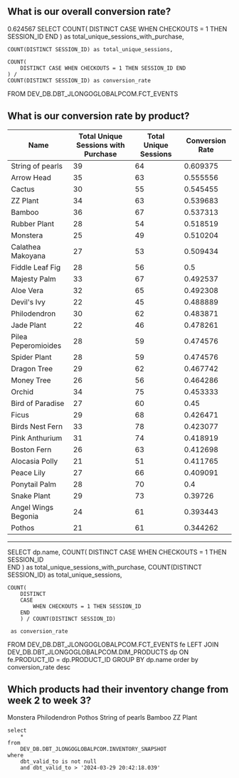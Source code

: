 ## What is our overall conversion rate?
0.624567
SELECT
    COUNT(
        DISTINCT CASE WHEN CHECKOUTS = 1 THEN SESSION_ID END
    ) as total_unique_sessions_with_purchase,
    
    COUNT(DISTINCT SESSION_ID) as total_unique_sessions,
    
    COUNT(
        DISTINCT CASE WHEN CHECKOUTS = 1 THEN SESSION_ID END
    ) / 
    COUNT(DISTINCT SESSION_ID) as conversion_rate
FROM
    DEV_DB.DBT_JLONGOGLOBALPCOM.FCT_EVENTS


## What is our conversion rate by product?
| Name                 | Total Unique Sessions with Purchase | Total Unique Sessions | Conversion Rate |
|----------------------|-------------------------------------|-----------------------|-----------------|
| String of pearls     | 39                                  | 64                    | 0.609375        |
| Arrow Head           | 35                                  | 63                    | 0.555556        |
| Cactus               | 30                                  | 55                    | 0.545455        |
| ZZ Plant             | 34                                  | 63                    | 0.539683        |
| Bamboo               | 36                                  | 67                    | 0.537313        |
| Rubber Plant         | 28                                  | 54                    | 0.518519        |
| Monstera             | 25                                  | 49                    | 0.510204        |
| Calathea Makoyana   | 27                                  | 53                    | 0.509434        |
| Fiddle Leaf Fig      | 28                                  | 56                    | 0.5             |
| Majesty Palm         | 33                                  | 67                    | 0.492537        |
| Aloe Vera            | 32                                  | 65                    | 0.492308        |
| Devil's Ivy          | 22                                  | 45                    | 0.488889        |
| Philodendron         | 30                                  | 62                    | 0.483871        |
| Jade Plant           | 22                                  | 46                    | 0.478261        |
| Pilea Peperomioides | 28                                  | 59                    | 0.474576        |
| Spider Plant         | 28                                  | 59                    | 0.474576        |
| Dragon Tree          | 29                                  | 62                    | 0.467742        |
| Money Tree           | 26                                  | 56                    | 0.464286        |
| Orchid               | 34                                  | 75                    | 0.453333        |
| Bird of Paradise    | 27                                  | 60                    | 0.45            |
| Ficus                | 29                                  | 68                    | 0.426471        |
| Birds Nest Fern      | 33                                  | 78                    | 0.423077        |
| Pink Anthurium       | 31                                  | 74                    | 0.418919        |
| Boston Fern          | 26                                  | 63                    | 0.412698        |
| Alocasia Polly       | 21                                  | 51                    | 0.411765        |
| Peace Lily           | 27                                  | 66                    | 0.409091        |
| Ponytail Palm        | 28                                  | 70                    | 0.4             |
| Snake Plant          | 29                                  | 73                    | 0.39726         |
| Angel Wings Begonia  | 24                                  | 61                    | 0.393443        |
| Pothos               | 21                                  | 61                    | 0.344262        |

--------------------------------------------------------------------------------------------------------
SELECT
    dp.name,
    COUNT(
        DISTINCT 
        CASE
            WHEN CHECKOUTS = 1 THEN SESSION_ID            
        END
    ) as total_unique_sessions_with_purchase,
    COUNT(DISTINCT SESSION_ID) as total_unique_sessions,
    
    COUNT(
        DISTINCT 
        CASE
            WHEN CHECKOUTS = 1 THEN SESSION_ID            
        END
        ) / COUNT(DISTINCT SESSION_ID)
        
     as conversion_rate
FROM
    DEV_DB.DBT_JLONGOGLOBALPCOM.FCT_EVENTS fe 
    LEFT JOIN DEV_DB.DBT_JLONGOGLOBALPCOM.DIM_PRODUCTS dp ON fe.PRODUCT_ID = dp.PRODUCT_ID
GROUP BY
    dp.name
order by
    conversion_rate desc
    
## Which products had their inventory change from week 2 to week 3? 

Monstera
Philodendron
Pothos
String of pearls
Bamboo
ZZ Plant

    select 
        * 
    from 
        DEV_DB.DBT_JLONGOGLOBALPCOM.INVENTORY_SNAPSHOT
    where
        dbt_valid_to is not null
        and dbt_valid_to > '2024-03-29 20:42:18.039'
